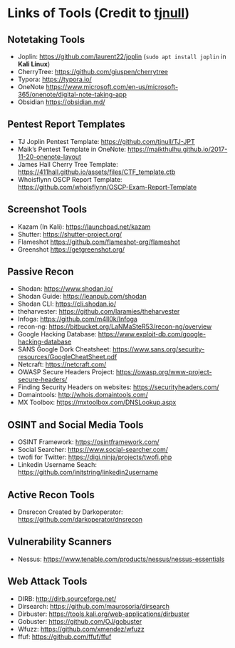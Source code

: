 # Links of Tools (Credit to [tjnull](https://github.com/tjnull))
## Notetaking Tools
- Joplin: https://github.com/laurent22/joplin (`sudo apt install joplin` in **Kali Linux**)
- CherryTree: https://github.com/giuspen/cherrytree
- Typora: https://typora.io/
- OneNote https://www.microsoft.com/en-us/microsoft-365/onenote/digital-note-taking-app
- Obsidian https://obsidian.md/
## Pentest Report Templates
- TJ Joplin Pentest Template: https://github.com/tjnull/TJ-JPT
- Maik’s Pentest Template in OneNote: https://maikthulhu.github.io/2017-11-20-onenote-layout
- James Hall Cherry Tree Template: https://411hall.github.io/assets/files/CTF_template.ctb
- Whoisflynn OSCP Report Template: https://github.com/whoisflynn/OSCP-Exam-Report-Template
## Screenshot Tools
- Kazam (In Kali): https://launchpad.net/kazam
- Shutter: https://shutter-project.org/
- Flameshot https://github.com/flameshot-org/flameshot
- Greenshot https://getgreenshot.org/
## Passive Recon
- Shodan: https://www.shodan.io/
- Shodan Guide: https://leanpub.com/shodan
- Shodan CLI: https://cli.shodan.io/
- theharvester: https://github.com/laramies/theharvester
- Infoga: https://github.com/m4ll0k/Infoga
- recon-ng: https://bitbucket.org/LaNMaSteR53/recon-ng/overview
- Google Hacking Database: https://www.exploit-db.com/google-hacking-database
- SANS Google Dork Cheatsheet: https://www.sans.org/security-resources/GoogleCheatSheet.pdf
- Netcraft: https://netcraft.com/
- OWASP Secure Headers Project: https://owasp.org/www-project-secure-headers/
- Finding Security Headers on websites: https://securityheaders.com/
- Domaintools: http://whois.domaintools.com/
- MX Toolbox: https://mxtoolbox.com/DNSLookup.aspx
## OSINT and Social Media Tools
- OSINT Framework: https://osintframework.com/
- Social Searcher: https://www.social-searcher.com/
- twofi for Twitter: https://digi.ninja/projects/twofi.php
- Linkedin Username Seach: https://github.com/initstring/linkedin2username
## Active Recon Tools
- Dnsrecon Created by Darkoperator: https://github.com/darkoperator/dnsrecon
## Vulnerability Scanners
- Nessus: https://www.tenable.com/products/nessus/nessus-essentials
## Web Attack Tools
- DIRB: http://dirb.sourceforge.net/
- Dirsearch: https://github.com/maurosoria/dirsearch
- Dirbuster: https://tools.kali.org/web-applications/dirbuster
- Gobuster: https://github.com/OJ/gobuster
- Wfuzz: https://github.com/xmendez/wfuzz
- ffuf: https://github.com/ffuf/ffuf
